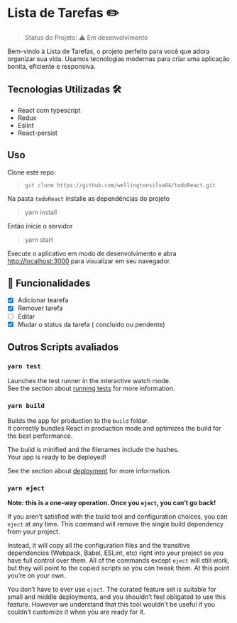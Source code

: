 # Lista de Tarefas ✏️

> Status do Projeto: :warning: Em desenvolvimento

Bem-vindo à Lista de Tarefas, o projeto perfeito para você que adora organizar sua vida. Usamos tecnologias modernas para criar uma aplicação bonita, eficiente e responsiva.

## Tecnologias Utilizadas 🛠️

- React com typescript
- Redux
- Eslint
- React-persist

## Uso

Clone este repo:

> `git clone https://github.com/wellingtonsilva04/todoReact.git`

Na pasta `todoReact` installe as dependências do projeto

> yarn install

Então inicie o servidor

> yarn start

Execute o aplicativo em modo de desenvolvimento e abra [http://localhost:3000](http://localhost:3000) para visualizar em seu navegador.

## :hammer: Funcionalidades

- [x] Adicionar tearefa
- [x] Remover tarefa
- [ ] Editar
- [x] Mudar o status da tarefa ( concluido ou pendente)

## Outros Scripts avaliados

### `yarn test`

Launches the test runner in the interactive watch mode.<br />
See the section about [running tests](https://facebook.github.io/create-react-app/docs/running-tests) for more information.

### `yarn build`

Builds the app for production to the `build` folder.<br />
It correctly bundles React in production mode and optimizes the build for the best performance.

The build is minified and the filenames include the hashes.<br />
Your app is ready to be deployed!

See the section about [deployment](https://facebook.github.io/create-react-app/docs/deployment) for more information.

### `yarn eject`

**Note: this is a one-way operation. Once you `eject`, you can’t go back!**

If you aren’t satisfied with the build tool and configuration choices, you can `eject` at any time. This command will remove the single build dependency from your project.

Instead, it will copy all the configuration files and the transitive dependencies (Webpack, Babel, ESLint, etc) right into your project so you have full control over them. All of the commands except `eject` will still work, but they will point to the copied scripts so you can tweak them. At this point you’re on your own.

You don’t have to ever use `eject`. The curated feature set is suitable for small and middle deployments, and you shouldn’t feel obligated to use this feature. However we understand that this tool wouldn’t be useful if you couldn’t customize it when you are ready for it.
